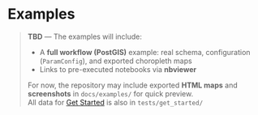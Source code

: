 # Examples

> **TBD** — The examples will include:
>
> - A **full workflow (PostGIS)** example: real schema, configuration (`ParamConfig`), and exported choropleth maps
> - Links to pre-executed notebooks via **nbviewer**
>
> For now, the repository may include exported **HTML maps** and **screenshots** in `docs/examples/` for quick preview.  
> All data for [Get Started](./get_started.md) is also in `tests/get_started/`